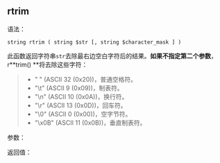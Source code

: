 ## rtrim

语法：

```
string rtrim ( string $str [, string $character_mask ] )
```

此函数返回字符串`str`去除最右边空白字符后的结果。**如果不指定第二个参数**，r**trim\(\)  **将去除这些字符：

> * " " \(ASCII 32 \(0x20\)\)，普通空格符。
> * "\t" \(ASCII 9 \(0x09\)\)，制表符。
> * "\n" \(ASCII 10 \(0x0A\)\)，换行符。
> * "\r" \(ASCII 13 \(0x0D\)\)，回车符。
> * "\0" \(ASCII 0 \(0x00\)\)，空字节符。
> * "\x0B" \(ASCII 11 \(0x0B\)\)，垂直制表符。

参数：

返回值：

